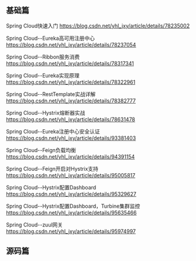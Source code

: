 ## 基础篇

Spring Cloud快速入门 https://blog.csdn.net/yhl_jxy/article/details/78235002

Spring Cloud--Eureka高可用注册中心 https://blog.csdn.net/yhl_jxy/article/details/78237054

Spring Cloud--Ribbon服务消费 https://blog.csdn.net/yhl_jxy/article/details/78317341

Spring Cloud--Eureka实现原理 https://blog.csdn.net/yhl_jxy/article/details/78322961

Spring Cloud--RestTemplate实战详解 https://blog.csdn.net/yhl_jxy/article/details/78382777

Spring Cloud--Hystrix熔断器实战 https://blog.csdn.net/yhl_jxy/article/details/78631478

Spring Cloud--Eureka注册中心安全认证 https://blog.csdn.net/yhl_jxy/article/details/93381403

Spring Cloud--Feign负载均衡 https://blog.csdn.net/yhl_jxy/article/details/94391154

Spring Cloud--Feign开启对Hystrix支持 https://blog.csdn.net/yhl_jxy/article/details/95005817

Spring Cloud--Hystrix配置Dashboard https://blog.csdn.net/yhl_jxy/article/details/95329627

Spring Cloud--Hystrix配置Dashboard，Turbine集群监控 https://blog.csdn.net/yhl_jxy/article/details/95635466

Spring Cloud--zuul网关 https://blog.csdn.net/yhl_jxy/article/details/95974997

## 源码篇
